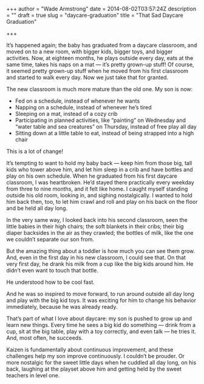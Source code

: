 +++
author = "Wade Armstrong"
date = 2014-08-02T03:57:24Z
description = ""
draft = true
slug = "daycare-graduation"
title = "That Sad Daycare Graduation"

+++


It’s happened again; the baby has graduated from a daycare classroom, and moved on to a new room, with bigger kids, bigger toys, and bigger activities. Now, at eighteen months, he plays outside every day, eats at the same time, takes his naps on a mat — it’s pretty grown-up stuff! Of course, it seemed pretty grown-up stuff when he moved from his first classroom and started to walk every day. Now we just take that for granted.

The new classroom is much more mature than the old one. My son is now:  
 * Fed on a schedule, instead of whenever he wants  
 * Napping on a schedule, instead of whenever he’s tired  
 * Sleeping on a mat, instead of a cozy crib  
 * Participating in planned activities, like “painting” on Wednesday and “water table and sea creatures” on Thursday, instead of free play all day  
 * Sitting down at a little table to eat, instead of being strapped into a high chair

This is a lot of change!

It’s tempting to want to hold my baby back — keep him from those big, tall kids who tower above him, and let him sleep in a crib and have bottles and play on his own schedule. When he graduated from his first daycare classroom, I was heartbroken. He’d stayed there practically every weekday from three to nine months, and it felt like home. I caught myself standing outside his old room, looking in, and sighing nostalgically. I wanted to hold him back then, too, to let him crawl and roll and play on his back on the floor and be held all day long.

In the very same way, I looked back into his second classroom, seen the little babies in their high chairs; the soft blankets in their cribs; their big diaper backsides in the air as they crawled; the bottles of milk, like the one we couldn’t separate our son from.

But the amazing thing about a toddler is how much you can see them grow. And, even in the first day in his new classroom, I could see that. On that very first day, he drank his milk from a cup like the big kids around him. He didn’t even want to touch that bottle.

He understood how to be cool fast.

And he was so inspired to move forward, to run around outside all day long and play with the big kid toys. It was exciting for him to change his behavior immediately, because he was already ready.

That’s part of what I love about daycare: my son is pushed to grow up and learn new things. Every time he sees a big kid do something — drink from a cup, sit at the big table, play with a toy correctly, and even talk — he tries it. And, most often, he succeeds.

Kaizen is fundamentally about continuous improvement, and these challenges help my son improve continuously. I couldn’t be prouder. Or more nostalgic for the sweet little days when he cuddled all day long, on his back, laughing at the playset above him and getting held by the sweet teachers in level one.

